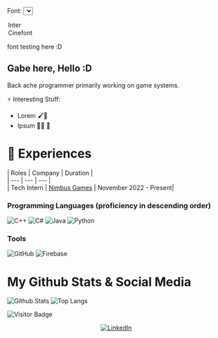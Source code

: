 <script>
  function oncePageFinishLoaded() {
    applyFont();
  }
</script>

<style>
@font-face {
  font-family: "interFont";
  src: url("assets/fonts/Inter-VariableFont_slnt,wght.ttf") format("truetype");
  /* Add more src lines for other font file formats if necessary */
}

@font-face {
  font-family: "cinefontFont";
  src: url("assets/fonts/cinecaption226.ttf") format("truetype");
}

.interFontClass {
  font-family: "interFont", sans-serif;
}

.cinefontFontClass {
  font-family: "cinefontFont", sans-serif;
}
</style>

Font:
<select id="fontId" onChange="applyFont()">
  <option value="fontId_Inter">Inter</option>
  <option value="fontId_Cinefont">Cinefont</option>
</select>

<script>
  function applyFont() {
    let fontId = document.getElementById('fontId').value;
    let fontVar;

    switch (fontId) {
      case 'fontId_Cinefont':
      fontVar = "cinefontFontClass";
        break;
		
      case 'fontId_Inter':
      fontVar = "interFontClass";
        break;
        
      default:
      fontVar = "interFontClass";
        break;
    }

    document.getElementById("demo").className = fontVar;
  }
</script>

<p id="demo">font testing here :D</p>

## Gabe here, Hello :D
Back ache programmer primarily working on game systems.

⚡ Interesting Stuff: 
- Lorem 🖌🎨
- Ipsum 🏋️‍♀️ 💪

# 🏢 Experiences
| Roles | Company | Duration |<br>
| --- | --- | --- |<br>
| Tech Intern | [Nimbus Games](https://nimbusgames.dev/) | November 2022 - Present|<br>

### Programming Languages (proficiency in descending order)
 ![C++](https://img.shields.io/badge/C%2B%2B-00599C?style=for-the-badge&logo=c%2B%2B&logoColor=white)
 ![C#](https://img.shields.io/badge/C%23-00599C?style=for-the-badge&logo=csharp&logoColor=white)
 ![Java](https://img.shields.io/badge/Java-ED8B00?style=for-the-badge&logo=java&logoColor=white)
 ![Python](https://img.shields.io/badge/Python-14354C?style=for-the-badge&logo=python&logoColor=white)

### Tools
![GitHub](https://img.shields.io/badge/github-%23121011.svg?style=for-the-badge&logo=github&logoColor=white)
![Firebase](https://img.shields.io/badge/firebase-%23039BE5.svg?style=for-the-badge&logo=firebase)

 
# My Github Stats & Social Media
![Github Stats](https://github-readme-stats.vercel.app/api?username=kwagabriel&theme=tokyonight&show_icons=true&hide_border=true&include_all_commits=true&count_private=true&hide=contribs)
![Top Langs](https://github-readme-stats.vercel.app/api/top-langs/?username=kwagabriel&layout=compact&theme=tokyonight&show_icons=true&hide=html,scss,css&hide_border=true&card_width=240)

![Visitor Badge](https://visitor-badge.laobi.icu/badge?page_id=kwagabriel)

<div>
  <p align = "center">
<a href="https://www.linkedin.com/in/gabrielkwa" target="_blank"><img src="https://img.shields.io/badge/LinkedIn-0077B5?style=for-the-badge&logo=linkedin&logoColor=white" alt="LinkedIn"></a>
  </p>
</div>

<script>
window.addEventListener ? 
    window.addEventListener("load",oncePageFinishLoaded,false) 
    : 
    window.attachEvent && window.attachEvent("oncePageFinishLoaded",resize);
</script>
